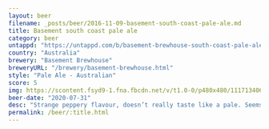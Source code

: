 ```yaml
---
layout: beer
filename: _posts/beer/2016-11-09-basement-south-coast-pale-ale.md
title: Basement south coast pale ale
category: beer
untappd: "https://untappd.com/b/basement-brewhouse-south-coast-pale-ale/3648923"
country: "Australia"
brewery: "Basement Brewhouse"
breweryURL: "/brewery/basement-brewhouse.html"
style: "Pale Ale - Australian"
score: 5
img: https://scontent.fsyd9-1.fna.fbcdn.net/v/t1.0-0/p480x480/111713406_10158492317558745_6313280683346535443_o.jpg?_nc_cat=102&_nc_sid=0be424&_nc_ohc=VAuk3e6wPq8AX8tamCT&_nc_ht=scontent.fsyd9-1.fna&tp=6&oh=811b086f82cd7b58a022a569bf72064f&oe=5F9550A5
beer-date: "2020-07-31"
desc: "Strange peppery flavour, doesn’t really taste like a pale. Seems a bit wrong"
permalink: /beer/:title.html
---
```

